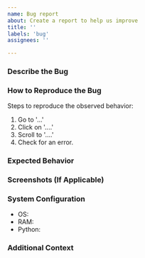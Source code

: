 ```yaml
---
name: Bug report
about: Create a report to help us improve
title: ''
labels: 'bug'
assignees: ''

---
```


### Describe the Bug
<!-- A clear and concise description of the bug -->


### How to Reproduce the Bug

Steps to reproduce the observed behavior:
<!-- Suggestion -->
1. Go to '...'
2. Click on '....'
3. Scroll to '....'
4. Check for an error.

### Expected Behavior
<!-- A clear and concise description of what you expect to happen -->


### Screenshots (If Applicable)
<!-- If applicable, include images to help illustrate the described problem -->


### System Configuration
 - OS: <!-- e.g., Windows 10 -->
 - RAM: <!-- 16 GB -->
 - Python: <!-- e.g., 3.10.2 -->

### Additional Context
<!-- Any additional context related to the problem -->
